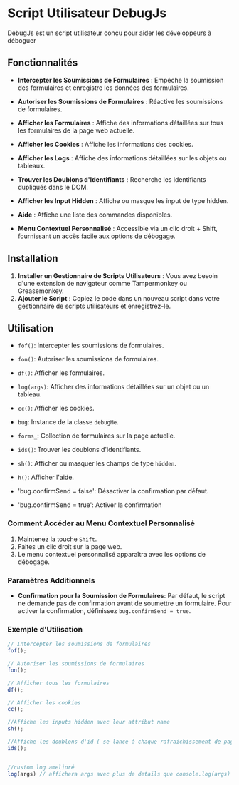 # Script Utilisateur DebugJs


DebugJs est un script utilisateur conçu pour aider les développeurs à déboguer 

## Fonctionnalités


- **Intercepter les Soumissions de Formulaires** : Empêche la soumission des formulaires et enregistre les données des formulaires.
- **Autoriser les Soumissions de Formulaires** : Réactive les soumissions de formulaires.
- **Afficher les Formulaires** : Affiche des informations détaillées sur tous les formulaires de la page web actuelle.
- **Afficher les Cookies** : Affiche les informations des cookies.
- **Afficher les Logs** : Affiche des informations détaillées sur les objets ou tableaux.
- **Trouver les Doublons d'Identifiants** : Recherche les identifiants dupliqués dans le DOM.
- **Afficher les Input Hidden** : Affiche ou masque les input de type hidden.
- **Aide** : Affiche une liste des commandes disponibles.

- **Menu Contextuel Personnalisé** : Accessible via un clic droit + Shift, fournissant un accès facile aux options de débogage.

## Installation

1. **Installer un Gestionnaire de Scripts Utilisateurs** : Vous avez besoin d'une extension de navigateur comme Tampermonkey ou Greasemonkey.
2. **Ajouter le Script** : Copiez le code dans un nouveau script dans votre gestionnaire de scripts utilisateurs et enregistrez-le.

## Utilisation



- `fof()`: Intercepter les soumissions de formulaires.
- `fon()`: Autoriser les soumissions de formulaires.
- `df()`: Afficher les formulaires.
- `log(args)`: Afficher des informations détaillées sur un objet ou un tableau.
- `cc()`: Afficher les cookies.
- `bug`: Instance de la classe `debugMe`.
- `forms_`: Collection de formulaires sur la page actuelle.
- `ids()`: Trouver les doublons d'identifiants.
- `sh()`: Afficher ou masquer les champs de type `hidden`.
- `h()`: Afficher l'aide.

- 'bug.confirmSend = false': Désactiver la confirmation par défaut.
- 'bug.confirmSend = true': Activer la confirmation



### Comment Accéder au Menu Contextuel Personnalisé

1. Maintenez la touche `Shift`.
2. Faites un clic droit sur la page web.
3. Le menu contextuel personnalisé apparaîtra avec les options de débogage.

### Paramètres Additionnels

- **Confirmation pour la Soumission de Formulaires**: Par défaut, le script ne demande pas de confirmation avant de soumettre un formulaire. Pour activer la confirmation, définissez `bug.confirmSend = true`.






### Exemple d'Utilisation

```javascript
// Intercepter les soumissions de formulaires
fof();

// Autoriser les soumissions de formulaires
fon();

// Afficher tous les formulaires
df();

// Afficher les cookies
cc();

//Affiche les inputs hidden avec leur attribut name
sh();

//Affiche les doublons d'id ( se lance à chaque rafraichissement de page )
ids();


//custom log amelioré
log(args) // affichera args avec plus de details que console.log(args)
